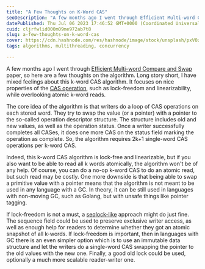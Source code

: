 ```yaml
---
title: "A Few Thoughts on K-Word CAS"
seoDescription: "A few months ago I went through Efficient Multi-word Compare and Swap paper, so here are a few thoughts on the algorithm."
datePublished: Thu Jul 06 2023 17:46:52 GMT+0000 (Coordinated Universal Time)
cuid: cljrfwlid000m09me972ab7t8
slug: a-few-thoughts-on-k-word-cas
cover: https://cdn.hashnode.com/res/hashnode/image/stock/unsplash/pxVOztBa6mY/upload/55fbf363651dcae3f3b9ec78734e4f2e.jpeg
tags: algorithms, multithreading, concurrency

---
```


A few months ago I went through [Efficient Multi-word Compare and Swap](https://arxiv.org/abs/2008.02527) paper, so here are a few thoughts on the algorithm. Long story short, I have mixed feelings about this k-word CAS algorithm. It focuses on nice properties of the [CAS operation](https://en.wikipedia.org/wiki/Compare-and-swap), such as lock-freedom and linearizability, while overlooking atomic k-word reads.

The core idea of the algorithm is that writers do a loop of CAS operations on each stored word. They try to swap the value (or a pointer) with a pointer to the so-called operation descriptor structure. The structure includes old and new values, as well as the operation status. Once a writer successfully completes all CASes, it does one more CAS on the status field marking the operation as complete. So, the algorithm requires 2k+1 single-word CAS operations per k-word CAS.

Indeed, this k-word CAS algorithm is lock-free and linearizable, but if you also want to be able to read all k words atomically, the algorithm won't be of any help. Of course, you can do a no-op k-word CAS to do an atomic read, but such read may be costly. One more downside is that being able to swap a primitive value with a pointer means that the algorithm is not meant to be used in any language with a GC. In theory, it can be still used in languages with non-moving GC, such as Golang, but with unsafe things like pointer tagging.

If lock-freedom is not a must, a [seqlock-like](https://en.wikipedia.org/wiki/Seqlock) approach might do just fine. The sequence field could be used to preserve exclusive writer access, as well as enough help for readers to determine whether they got an atomic snapshot of all k-words. If lock-freedom is important, then in languages with GC there is an even simpler option which is to use an immutable data structure and let the writers do a single-word CAS swapping the pointer to the old values with the new one. Finally, a good old lock could be used, optionally a much more scalable reader-writer one.